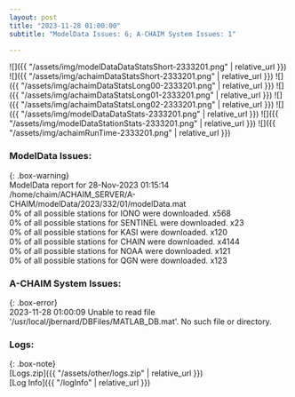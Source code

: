 ```yaml
---
layout: post
title: "2023-11-28 01:00:00"
subtitle: "ModelData Issues: 6; A-CHAIM System Issues: 1"

---
```


![]({{ "/assets/img/modelDataDataStatsShort-2333201.png" | relative_url }})
![]({{ "/assets/img/achaimDataStatsShort-2333201.png" | relative_url }})
![]({{ "/assets/img/achaimDataStatsLong00-2333201.png" | relative_url }})
![]({{ "/assets/img/achaimDataStatsLong01-2333201.png" | relative_url }})
![]({{ "/assets/img/achaimDataStatsLong02-2333201.png" | relative_url }})
![]({{ "/assets/img/modelDataDataStats-2333201.png" | relative_url }})
![]({{ "/assets/img/modelDataStationStats-2333201.png" | relative_url }})
![]({{ "/assets/img/achaimRunTime-2333201.png" | relative_url }})


### ModelData Issues:  
  
{: .box-warning}  
 ModelData report for 28-Nov-2023 01:15:14   
 /home/chaim/ACHAIM_SERVER/A-CHAIM/modelData/2023/332/01/modelData.mat   
 0% of all possible stations for IONO were downloaded. x568   
 0% of all possible stations for SENTINEL were downloaded. x23   
 0% of all possible stations for KASI were downloaded. x120   
 0% of all possible stations for CHAIN were downloaded. x4144   
 0% of all possible stations for NOAA were downloaded. x121   
 0% of all possible stations for QGN were downloaded. x123   
  
### A-CHAIM System Issues:  
  
{: .box-error}  
2023-11-28 01:00:09 Unable to read file '/usr/local/jbernard/DBFiles/MATLAB_DB.mat'. No such file or directory.  

### Logs:  
  
{: .box-note}  
[Logs.zip]({{ "/assets/other/logs.zip" | relative_url }})  
[Log Info]({{ "/logInfo" | relative_url }})  

